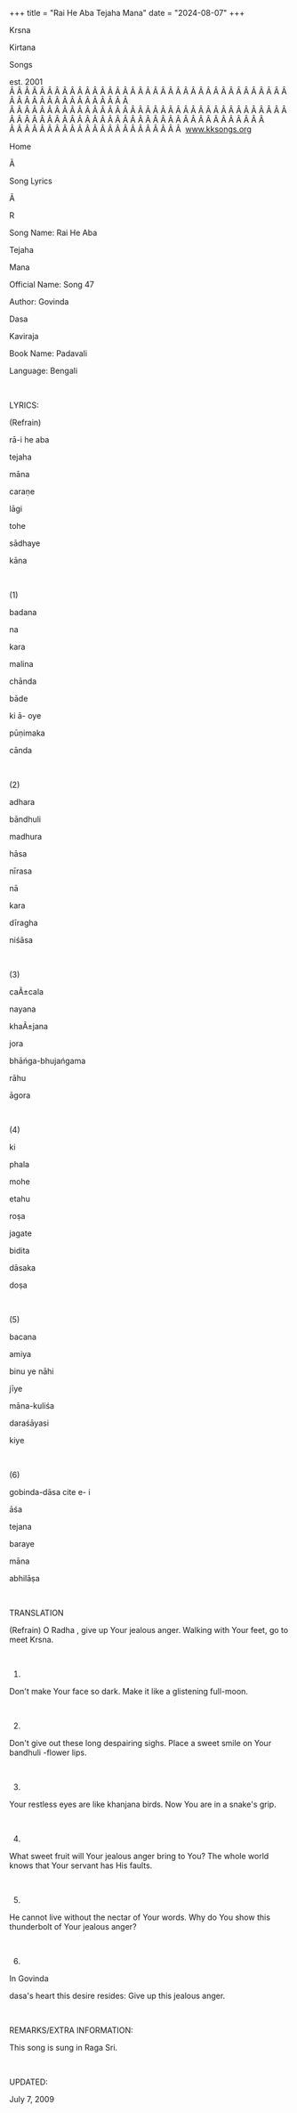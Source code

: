 +++ 
title = "Rai He Aba Tejaha Mana"
date = "2024-08-07"
+++

Krsna
 
Kirtana
 
Songs

est. 2001
Â Â Â Â Â Â Â Â Â Â Â Â Â Â Â Â Â Â Â Â Â Â Â Â Â Â Â Â Â Â Â Â Â Â Â Â Â Â Â Â Â Â Â Â Â Â Â Â Â Â Â Â Â  
Â Â Â Â Â Â Â Â Â Â Â Â Â Â Â Â Â Â Â Â Â Â Â Â Â Â Â Â Â Â Â Â Â Â Â Â Â Â Â Â Â Â Â Â Â Â Â Â Â Â Â Â Â Â Â Â Â Â Â Â Â Â Â Â Â Â Â Â Â Â Â  
Â Â Â Â Â Â Â Â Â Â Â Â Â Â Â Â Â Â Â Â Â Â Â  
www.kksongs.org








Home


Ã 
 
Song Lyrics
 
Ã 
 
R


Song Name: 
Rai
 He 
Aba
 
Tejaha
 
Mana


Official Name: Song 47


Author: 
Govinda
 
Dasa
 
Kaviraja


Book Name: 
Padavali


Language: 
Bengali


 


LYRICS:


(Refrain)


rā-i
 he 
aba
 
tejaha
 
māna


caraṇe
 
lāgi
 
tohe
 
sādhaye
 
kāna


 


(1)


badana


na
 
kara
 
malina


chānda


bāde
 
ki
 ā-
oye
 
pūṇimaka
 
cānda


 


(2)


adhara


bāndhuli
 
madhura
 
hāsa


nīrasa
 
nā
 
kara
 
dīragha
 
niśāsa


 


(3)


caÃ±cala


nayana
 
khaÃ±jana
 
jora


bhāńga-bhujańgama
 
rāhu
 
āgora


 


(4)


ki
 
phala
 
mohe
 
etahu


roṣa


jagate


bidita
 
dāsaka
 
doṣa


 


(5)


bacana


amiya
 
binu
 ye 
nāhi
 
jīye


māna-kuliśa
 
daraśāyasi
 
kiye


 


(6)


gobinda-dāsa
 cite e-
i
 
āśa


tejana


baraye
 
māna
 
abhilāṣa


 


TRANSLATION


(Refrain)
O 
Radha
, give up Your jealous anger. Walking with
Your feet, go to meet Krsna.


 


1)
Don't make Your face so dark. Make it like a glistening full-moon.


 


2)
Don't give out these long despairing sighs. Place a sweet smile on Your 
bandhuli
-flower lips.


 


3)
Your restless eyes are like 
khanjana
 birds. Now You
are in a snake's grip.


 


4)
What sweet fruit will Your jealous anger bring to You? The whole world knows
that Your servant has His faults. 


 


5)
He cannot live without the nectar of Your words. Why do You show this
thunderbolt of Your jealous anger?


 


6)
In 
Govinda
 
dasa's
 heart
this desire resides: Give up this jealous anger.


 


REMARKS/EXTRA INFORMATION:


This
song is sung in Raga Sri.


 


UPDATED:

July 7, 2009